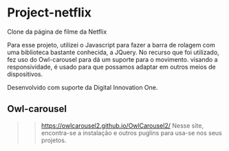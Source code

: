 # Project-netflix

Clone da página de filme da Netflix

Para esse projeto, utilizei o Javascript para fazer a barra de rolagem com uma biblioteca bastante conhecida, a JQuery. No recurso que foi utilizado, fez uso do Owl-carousel para dá um suporte para o movimento. visando a responsividade, é usado para que possamos adaptar em outros meios de dispositivos. 
    
Desenvolvido com suporte da Digital Innovation One.

## Owl-carousel
>> https://owlcarousel2.github.io/OwlCarousel2/
Nesse site, encontra-se a instalação e outros puglins para usa-se nos seus projetos. 

 
